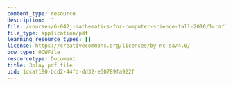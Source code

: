 ```yaml
---
content_type: resource
description: ''
file: /courses/6-042j-mathematics-for-computer-science-fall-2010/1ccaf180bcd244fddd32e60789fa922f_h9wxtqoa1jY.pdf
file_type: application/pdf
learning_resource_types: []
license: https://creativecommons.org/licenses/by-nc-sa/4.0/
ocw_type: OCWFile
resourcetype: Document
title: 3play pdf file
uid: 1ccaf180-bcd2-44fd-dd32-e60789fa922f
---
```

